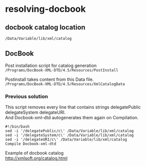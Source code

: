 # resolving-docbook

## docbook catalog location
`/Data/Variable/lib/xml/catalog`

## DocBook
Post installation script for catalog generation  
`/Programs/DocBook-XML-DTD/4.5/Resources/PostInstall`

Postinstall takes content from this Data file.  
`/Programs/DocBook-XML-DTD/4.5/Resources/XmlCatalogData`

### Previous solution
This script removes every line that contains strings delegatePublic delegateSystem delegateURI.  
And Docbook-xml-dtd autogenerates them again on Compilation.  
```
#!/bin/bash
sed -i '/delegatePublic/c\' /Data/Variable/lib/xml/catalog  
sed -i '/delegateSystem/c\' /Data/Variable/lib/xml/catalog  
sed -i '/delegateURI/c\' /Data/Variable/lib/xml/catalog  
Compile Docbook-xml-dtd
```


Example of docbook catalog  
http://xmlsoft.org/catalog.html

